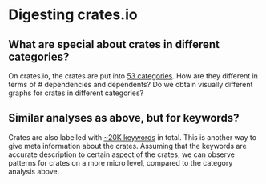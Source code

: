# Digesting crates.io

## What are special about crates in different categories?

On crates.io, the crates are put into [53 categories](https://crates.io/categories). How are they different in terms of # dependencies and dependents? Do we obtain visually different graphs for crates in different categories?

## Similar analyses as above, but for keywords?

Crates are also labelled with [~20K keywords](https://crates.io/keywords) in total. This is another way to give meta information about the crates. Assuming that the keywords are accurate description to certain aspect of the crates, we can observe patterns for crates on a more micro level, compared to the category analysis above.
